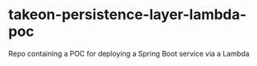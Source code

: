 # takeon-persistence-layer-lambda-poc
Repo containing a POC for deploying a Spring Boot service via a Lambda
